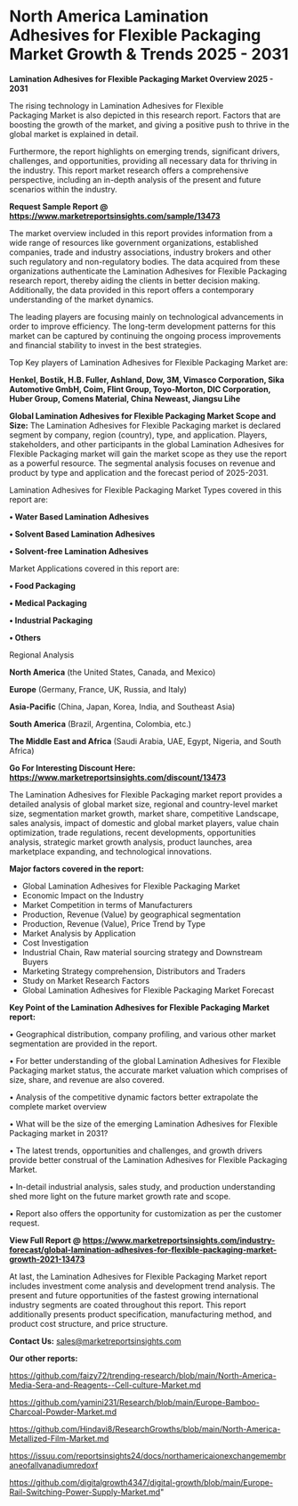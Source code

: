  # North America Lamination Adhesives for Flexible Packaging Market Growth & Trends 2025 - 2031

<Strong> Lamination Adhesives for Flexible Packaging Market Overview 2025 - 2031</strong>

The rising technology in Lamination Adhesives for Flexible Packaging Market is also depicted in this research report. Factors that are boosting the growth of the market, and giving a positive push to thrive in the global market is explained in detail.

Furthermore, the report highlights on emerging trends, significant drivers, challenges, and opportunities, providing all necessary data for thriving in the industry. This report market research offers a comprehensive perspective, including an in-depth analysis of the present and future scenarios within the industry.

<strong>Request Sample Report @ <a href=https://www.marketreportsinsights.com/sample/13473>https://www.marketreportsinsights.com/sample/13473</a></strong>

The market overview included in this report provides information from a wide range of resources like government organizations, established companies, trade and industry associations, industry brokers and other such regulatory and non-regulatory bodies. The data acquired from these organizations authenticate the Lamination Adhesives for Flexible Packaging research report, thereby aiding the clients in better decision making. Additionally, the data provided in this report offers a contemporary understanding of the market dynamics.

The leading players are focusing mainly on technological advancements in order to improve efficiency. The long-term development patterns for this market can be captured by continuing the ongoing process improvements and financial stability to invest in the best strategies.

Top Key players of Lamination Adhesives for Flexible Packaging Market are:

<strong>Henkel, Bostik, H.B. Fuller, Ashland, Dow, 3M, Vimasco Corporation, Sika Automotive GmbH, Coim, Flint Group, Toyo-Morton, DIC Corporation, Huber Group, Comens Material, China Neweast, Jiangsu Lihe</strong>

<strong><b>Global Lamination Adhesives for Flexible Packaging Market Scope and Size:</b></strong>
The Lamination Adhesives for Flexible Packaging market is declared segment by company, region (country), type, and application. Players, stakeholders, and other participants in the global Lamination Adhesives for Flexible Packaging market will gain the market scope as they use the report as a powerful resource. The segmental analysis focuses on revenue and product by type and application and the forecast period of 2025-2031.

Lamination Adhesives for Flexible Packaging Market Types covered in this report are:

<strong>• Water Based Lamination Adhesives

• Solvent Based Lamination Adhesives

• Solvent-free Lamination Adhesives</strong>

Market Applications covered in this report are:

<strong>• Food Packaging

• Medical Packaging

• Industrial Packaging

• Others</strong> 

Regional Analysis

<strong>North America</strong> (the United States, Canada, and Mexico)

<strong>Europe</strong> (Germany, France, UK, Russia, and Italy)

<strong>Asia-Pacific</strong> (China, Japan, Korea, India, and Southeast Asia)

<strong>South America</strong> (Brazil, Argentina, Colombia, etc.)

<strong>The Middle East and Africa</strong> (Saudi Arabia, UAE, Egypt, Nigeria, and South Africa)

<strong>Go For Interesting Discount Here: <a href=https://www.marketreportsinsights.com/discount/13473>https://www.marketreportsinsights.com/discount/13473</a></strong>

The Lamination Adhesives for Flexible Packaging market report provides a detailed analysis of global market size, regional and country-level market size, segmentation market growth, market share, competitive Landscape, sales analysis, impact of domestic and global market players, value chain optimization, trade regulations, recent developments, opportunities analysis, strategic market growth analysis, product launches, area marketplace expanding, and technological innovations.

<strong><b>Major factors covered in the report:</b></strong>
<ul>
  <li>Global Lamination Adhesives for Flexible Packaging Market </li>
  <li>Economic Impact on the Industry</li>
  <li>Market Competition in terms of Manufacturers</li>
  <li>Production, Revenue (Value) by geographical segmentation</li>
  <li>Production, Revenue (Value), Price Trend by Type</li>
  <li>Market Analysis by Application</li>
  <li>Cost Investigation</li>
  <li>Industrial Chain, Raw material sourcing strategy and Downstream Buyers</li>
  <li>Marketing Strategy comprehension, Distributors and Traders</li>
  <li>Study on Market Research Factors</li>
  <li>Global Lamination Adhesives for Flexible Packaging Market Forecast</li>
</ul>

<strong><b>Key Point of the Lamination Adhesives for Flexible Packaging Market report:</b></strong>

• Geographical distribution, company profiling, and various other market segmentation are provided in the report.

• For better understanding of the global Lamination Adhesives for Flexible Packaging market status, the accurate market valuation which comprises of size, share, and revenue are also covered.

• Analysis of the competitive dynamic factors better extrapolate the complete market overview

• What will be the size of the emerging Lamination Adhesives for Flexible Packaging market in 2031?

• The latest trends, opportunities and challenges, and growth drivers provide better construal of the Lamination Adhesives for Flexible Packaging Market.

• In-detail industrial analysis, sales study, and production understanding shed more light on the future market growth rate and scope.

• Report also offers the opportunity for customization as per the customer request.

<strong><b>View Full Report @ <a href=https://www.marketreportsinsights.com/industry-forecast/global-lamination-adhesives-for-flexible-packaging-market-growth-2021-13473>https://www.marketreportsinsights.com/industry-forecast/global-lamination-adhesives-for-flexible-packaging-market-growth-2021-13473</a></b></strong>


At last, the Lamination Adhesives for Flexible Packaging Market report includes investment come analysis and development trend analysis. The present and future opportunities of the fastest growing international industry segments are coated throughout this report. This report additionally presents product specification, manufacturing method, and product cost structure, and price structure.

<strong>Contact Us:</strong>
sales@marketreportsinsights.com

<strong>Our other reports:</strong>

<a href=https://github.com/faizy72/trending-research/blob/main/North-America-Media-Sera-and-Reagents--Cell-culture-Market.md>https://github.com/faizy72/trending-research/blob/main/North-America-Media-Sera-and-Reagents--Cell-culture-Market.md</a>

<a href=https://github.com/yamini231/Research/blob/main/Europe-Bamboo-Charcoal-Powder-Market.md>https://github.com/yamini231/Research/blob/main/Europe-Bamboo-Charcoal-Powder-Market.md</a>

<a href=https://github.com/Hindavi8/ResearchGrowths/blob/main/North-America-Metallized-Film-Market.md>https://github.com/Hindavi8/ResearchGrowths/blob/main/North-America-Metallized-Film-Market.md</a>

<a href=https://issuu.com/reportsinsights24/docs/northamericaionexchangemembraneofallvanadiumredoxf>https://issuu.com/reportsinsights24/docs/northamericaionexchangemembraneofallvanadiumredoxf</a>

<a href=https://github.com/digitalgrowth4347/digital-growth/blob/main/Europe-Rail-Switching-Power-Supply-Market.md>https://github.com/digitalgrowth4347/digital-growth/blob/main/Europe-Rail-Switching-Power-Supply-Market.md</a>"
